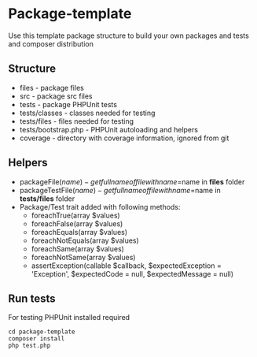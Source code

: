     
# Package-template

Use this template package structure to build your own packages and tests and composer distribution

## Structure

* files - package files
* src - package src files
* tests - package PHPUnit tests
* tests/classes - classes needed for testing
* tests/files - files needed for testing
* tests/bootstrap.php - PHPUnit autoloading and helpers
* coverage - directory with coverage information, ignored from git

## Helpers

* packageFile($name) - get full name of file with name=$name in **files** folder
* packageTestFile($name) - get full name of file with name=$name in **tests/files** folder
* Package/Test trait added with following methods: 
    * foreachTrue(array $values)
    * foreachFalse(array $values)
    * foreachEquals(array $values)
    * foreachNotEquals(array $values)
    * foreachSame(array $values)
    * foreachNotSame(array $values)
    * assertException(callable $callback, $expectedException = 'Exception', $expectedCode = null, $expectedMessage = null)
    
## Run tests

For testing PHPUnit installed required

```
cd package-template
composer install
php test.php
```

